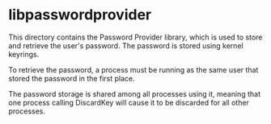 # libpasswordprovider

This directory contains the Password Provider library, which is used to store
and retrieve the user's password. The password is stored using kernel keyrings.

To retrieve the password, a process must be running as the same user
that stored the password in the first place.

The password storage is shared among all processes using it, meaning that one
process calling DiscardKey will cause it to be discarded for all other
processes.
